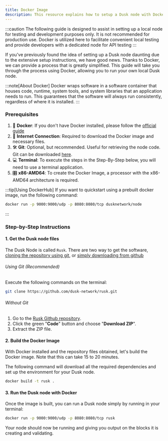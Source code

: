 ```yaml
---
title: Docker Image
description: This resource explains how to setup a Dusk node with Docker
---
```


:::caution
The following guide is designed to assist in setting up a local node for testing and development purposes only. It is not recommended for production use. Docker is utilized here to facilitate convenient local testing and provide developers with a dedicated node for API testing
:::

If you've previously found the idea of setting up a Dusk node daunting due to the extensive setup instructions, we have good news. Thanks to Docker, we can provide a process that is greatly simplified. This guide will take you through the process using Docker, allowing you to run your own local Dusk node.

:::note[About Docker]
Docker wraps software in a software container that houses code, runtime, system tools, and system libraries that an application needs to run. This guarantees that the software will always run consistently, regardless of where it is installed.
:::


### Prerequisites
1. 🐳 **Docker**: If you don't have Docker installed, please follow the [official guide](https://docs.docker.com/desktop/)
2. 🛜 **Internet Connection**: Required to download the Docker image and necessary files.
3. 🛠️ **Git**: Optional, but recommended. Useful for retrieving the node code. Git can be downloaded [here](https://git-scm.com/downloads).
4. 💻 **Terminal**: To execute the steps in the Step-By-Step below, you will need to use a terminal application.
5. 🎛️ **x86-AMD64**: To create the Docker Image, a processor with the x86-AMD64 architecture is required.

:::tip[Using DockerHub]
If you want to quickstart using a prebuilt docker image, run the following command:
```sh
docker run -p 9000:9000/udp -p 8080:8080/tcp dusknetwork/node
```
:::

### Step-by-Step Instructions

#### 1. Get the Dusk node files

The Dusk Node is called `Rusk`. There are two way to get the software, [cloning the repository using git](#using-git-(recommended)), or [simply downloading from github](#without-git)

###### Using Git (Recommended)

Execute the following commands on the terminal:

```sh
git clone https://github.com/dusk-network/rusk.git
```

###### Without Git

1. Go to the [Rusk Github repository](https://github.com/dusk-network/rusk).
2. Click the green "**Code**" button and choose "**Download ZIP**".
3. Extract the ZIP file.

#### 2. Build the Docker Image

With Docker installed and the repository files obtained, let's build the Docker image. Note that this can take 15 to 20 minutes. 

The following command will download all the required dependencies and set up the environment for your Dusk node.

```sh
docker build -t rusk .
```


#### 3. Run the Dusk node with Docker

Once the image is built, you can run a Dusk node simply by running in your terminal:

```sh
docker run -p 9000:9000/udp -p 8080:8080/tcp rusk
```

Your node should now be running and giving you output on the blocks it is creating and validating.

